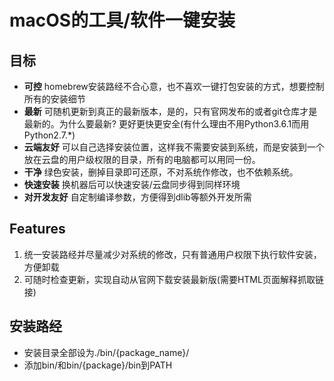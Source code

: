 # macOS的工具/软件一键安装

## 目标
- **可控** homebrew安装路经不合心意，也不喜欢一键打包安装的方式，想要控制所有的安装细节
- **最新** 可随机更新到真正的最新版本，是的，只有官网发布的或者git仓库才是最新的。为什么要最新? 更好更快更安全(有什么理由不用Python3.6.1而用Python2.7.*)
- **云端友好** 可以自己选择安装位置，这样我不需要安装到系统，而是安装到一个放在云盘的用户级权限的目录，所有的电脑都可以用同一份。
- **干净** 绿色安装，删掉目录即可还原，不对系统作修改，也不依赖系统。
- **快速安装** 换机器后可以快速安装/云盘同步得到同样环境
- **对开发友好** 自定制编译参数，方便得到dlib等额外开发所需

## Features

1. 统一安装路经并尽量减少对系统的修改，只有普通用户权限下执行软件安装，方便卸载
2. 可随时检查更新，实现自动从官网下载安装最新版(需要HTML页面解释抓取链接)

## 安装路经
* 安装目录全部设为./bin/{package_name}/
* 添加bin/和bin/{package}/bin到PATH
